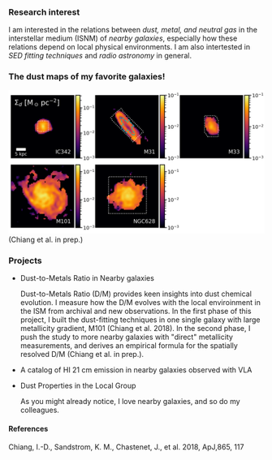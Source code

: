 ### Research interest
I am interested in the relations between *dust, metal, and neutral gas* in the interstellar medium (ISNM) of
*nearby galaxies*, especially how these relations depend on local physical environments. I am also intertested in *SED fitting techniques* and *radio astronomy* in general.

### The dust maps of my favorite galaxies!
![DustMaps](fig_dustmaps_r.png)
(Chiang et al. in prep.)

### Projects
+ Dust-to-Metals Ratio in Nearby galaxies

    Dust-to-Metals Ratio (D/M) provides keen insights into dust chemical evolution. I measure how the D/M evolves with the local enviroinment in the ISM from archival and new observations. In the first phase of this project, I built the dust-fitting techniques in one single galaxy with large metallicity gradient, M101 (Chiang et al. 2018). In the second phase, I push the study to more nearby galaxies with "direct" metallicity measurements, and derives an empirical formula for the spatially resolved D/M (Chiang et al. in prep.).

+ A catalog of HI 21 cm emission in nearby galaxies observed with VLA

+ Dust Properties in the Local Group

    As you might already notice, I love nearby galaxies, and so do my colleagues.

#### References
Chiang, I.-D., Sandstrom, K. M., Chastenet, J., et al. 2018, ApJ,865, 117
